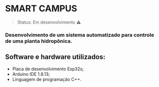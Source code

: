 <h1>SMART CAMPUS</h1>

> Status: Em desenvolvimento ⚠️

### Desenvolvimento de um sistema automatizado para controle de uma planta hidropônica.

## Software e hardware utilizados:

+ Placa de desenvolvimento Esp32s;
+ Arduíno IDE 1.8.13;
+ Linguagem de programação C++.
